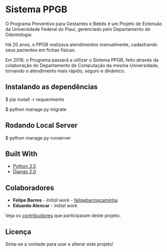 # Sistema PPGB

O Programa Preventivo para Gestantes e Bebês é um Projeto de Extensão da Universidade Federal do Piauí, gerenciado pelo Departamento de Odontologia. 

Há 20 anos, o PPGB realizava atendimentos manualmente, cadastrando seus pacientes em fichas físicas. 

Em 2018, o Programa passará a utilizar o Sistema PPGB, feito através da colaboração do Departamento de Computação da mesma Universidade, tornando o atendimento mais rápido, seguro e dinâmico.

## Instalando as dependências

$ pip install -r requeriments

$ python manage.py migrate

## Rodando Local Server

$ python manage.py runserver

## Built With

* [Python 3.5](https://www.python.org/)
* [Django 2.0](https://www.djangoproject.com/)

## Colaboradores

* **Felipe Barros** - *Initial work* - [felipebarroscaminha](https://github.com/PurpleBooth)
* **Eduardo Alencar** - *Initial work*

Veja os [contribuidores](https://github.com/PPGB-UFPI/clinica_infantil/graphs/contributors) que participaram deste projeto.

## Licença

Sinta-se a vontade para usar e alterar este projeto!
